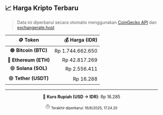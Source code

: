 

<!-- HARGA_KRIPTO -->
## 📈 Harga Kripto Terbaru

> Data ini diperbarui secara otomatis menggunakan [CoinGecko API](https://www.coingecko.com/) dan [exchangerate.host](https://exchangerate.host/)

<div align="center">

| 🪙 Token | 💰 Harga (IDR) |
|:------:|---------------:|
| 🟠 **Bitcoin (BTC)**   | Rp 1.744.662.650 |
| 🔵 **Ethereum (ETH)**  | Rp 42.817.269 |
| 🟣 **Solana (SOL)**    | Rp 2.556.411 |
| 🟢 **Tether (USDT)**   | Rp 16.288 |

---

💱 **Kurs Rupiah (USD → IDR)**: Rp 16.285

🕒 <sub>Terakhir diperbarui: 16/6/2025, 17.24.20</sub>

</div>
<!-- /HARGA_KRIPTO -->